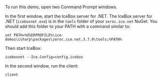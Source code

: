 To run this demo, open two Command Prompt windows.

In the first window, start the IceBox server for .NET. The IceBox server for .NET
(`iceboxnet.exe`) is in the `tools` folder of your  `zeroc.ice.net` NuGet. You should
add this folder to your PATH with a command similar to:
```
set PATH=%USERPROFILE%\ice-demos\csharp\packages\zeroc.ice.net.3.7.0\tools;%PATH%
```

Then start IceBox:
```
iceboxnet --Ice.Config=config.icebox
```

In the second window, run the client:
```
client
```
